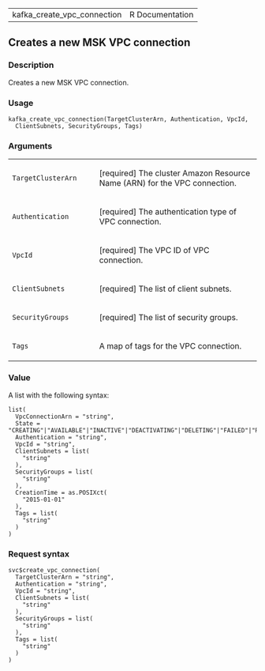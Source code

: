 <table style="width: 100%;">
<tbody>
<tr class="odd">
<td>kafka_create_vpc_connection</td>
<td style="text-align: right;">R Documentation</td>
</tr>
</tbody>
</table>

## Creates a new MSK VPC connection

### Description

Creates a new MSK VPC connection.

### Usage

    kafka_create_vpc_connection(TargetClusterArn, Authentication, VpcId,
      ClientSubnets, SecurityGroups, Tags)

### Arguments

<table>
<colgroup>
<col style="width: 35%" />
<col style="width: 65%" />
</colgroup>
<tbody>
<tr class="odd">
<td><code
id="kafka_create_vpc_connection_:_TargetClusterArn">TargetClusterArn</code></td>
<td><p>[required] The cluster Amazon Resource Name (ARN) for the VPC
connection.</p></td>
</tr>
<tr class="even">
<td><code
id="kafka_create_vpc_connection_:_Authentication">Authentication</code></td>
<td><p>[required] The authentication type of VPC connection.</p></td>
</tr>
<tr class="odd">
<td><code id="kafka_create_vpc_connection_:_VpcId">VpcId</code></td>
<td><p>[required] The VPC ID of VPC connection.</p></td>
</tr>
<tr class="even">
<td><code
id="kafka_create_vpc_connection_:_ClientSubnets">ClientSubnets</code></td>
<td><p>[required] The list of client subnets.</p></td>
</tr>
<tr class="odd">
<td><code
id="kafka_create_vpc_connection_:_SecurityGroups">SecurityGroups</code></td>
<td><p>[required] The list of security groups.</p></td>
</tr>
<tr class="even">
<td><code id="kafka_create_vpc_connection_:_Tags">Tags</code></td>
<td><p>A map of tags for the VPC connection.</p></td>
</tr>
</tbody>
</table>

### Value

A list with the following syntax:

    list(
      VpcConnectionArn = "string",
      State = "CREATING"|"AVAILABLE"|"INACTIVE"|"DEACTIVATING"|"DELETING"|"FAILED"|"REJECTED"|"REJECTING",
      Authentication = "string",
      VpcId = "string",
      ClientSubnets = list(
        "string"
      ),
      SecurityGroups = list(
        "string"
      ),
      CreationTime = as.POSIXct(
        "2015-01-01"
      ),
      Tags = list(
        "string"
      )
    )

### Request syntax

    svc$create_vpc_connection(
      TargetClusterArn = "string",
      Authentication = "string",
      VpcId = "string",
      ClientSubnets = list(
        "string"
      ),
      SecurityGroups = list(
        "string"
      ),
      Tags = list(
        "string"
      )
    )
